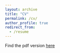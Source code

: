 ```yaml
---
layout: archive
title: "CV"
permalink: /cv/
author_profile: true
redirect_from:
  - /resume
---
```


Find the pdf version [here](~/nsapkota417.github.io/files/Nsapkota_CV_11212023.pdf)
